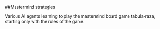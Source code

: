 ##Mastermind strategies

Various AI agents learning to play the mastermind board game tabula-raza, starting only with the rules of the game.


